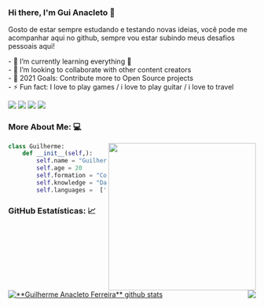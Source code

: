 ### Hi there, I'm Gui Anacleto 👋

Gosto de estar sempre estudando e testando novas ideias, você pode me acompanhar aqui no github, sempre vou estar subindo meus desafios pessoais aqui!

<p align="left">
- 🌱 I’m currently learning everything 🤣<br>
- 👯 I’m looking to collaborate with other content creators<br>
- 🥅 2021 Goals: Contribute more to Open Source projects<br>
- ⚡ Fun fact: I love to play games / i love to play guitar / i love to travel
</p>

<p align="left">
  <a href="#" alt="Gmail">
  <img src="https://img.shields.io/badge/-Gmail-FF0000?style=flat-square&labelColor=FF0000&logo=gmail&logoColor=white&link=ganacleto.ferreira@gmail.com" /></a>

  <a href="#" alt="Linkedin">
  <img src="https://img.shields.io/badge/-Linkedin-0e76a8?style=flat-square&logo=Linkedin&logoColor=white&link=https://www.linkedin.com/in/ganacleto/" /></a>
  
  <a href="#" alt="Facebook">
  <img src="https://img.shields.io/badge/-Facebook-3b5998?style=flat-square&labelColor=3b5998&logo=facebook&logoColor=white&link=https://www.facebook.com/Ganacleto18/"/></a>

  <a href="#" alt="Instagram">
  <img src="https://img.shields.io/badge/-Instagram-DF0174?style=flat-square&labelColor=DF0174&logo=instagram&logoColor=white&link=https://www.instagram.com/guih_anacleto/"/></a>
</p>

### More About Me: 💻

<img align="right" width="300" src="https://i2.wp.com/allhtaccess.info/wp-content/uploads/2018/03/programming.gif?fit=1281%2C716&ssl=1" />

```python
class Guilherme:
    def __init__(self,):
        self.name = "Guilherme Anacleto Ferreira"
        self.age = 20
        self.formation = "Computer Engineer"
        self.knowledge = "Data Scientist"
        self.languages =  ['Python','JavaScript','C#','Java']
```

### GitHub Estatísticas: 📈

<a href="https://github.com/GuiAnacleto">
 <img align="center" src="https://github-readme-stats.vercel.app/api?username=GuiAnacleto&show_icons=true&theme=dracula&line_height=27" alt="**Guilherme Anacleto Ferreira** github stats"/>
</a>

<a href="https://github.com/GuiAnacleto">
  <img align="right" src="https://github-readme-stats.vercel.app/api/top-langs/?username=GuiAnacleto&theme=dracula&hide_langs_below=1" />
</a>
